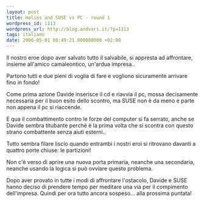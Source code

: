 ```yaml
---
layout: post
title: Helios and SUSE vs PC - round 1
wordpress_id: 1113
wordpress_url: http://blog.andvari.it/?p=1113
tags: italiano
date: 2006-05-01 00:49:21.000000000 +02:00
---
```

Il nostro eroe dopo aver salvato tutto il salvabile, si appresta ad affrontare, insieme all'amico camaleontico, un'ardua impresa..

Partono tutti e due pieni di voglia di fare e vogliono sicuramente arrivare fino in fondo!

Come prima azione Davide inserisce il cd e riavvia il pc, mossa decisamente necessaria per il buon esito dello scontro, ma SUSE non è da meno e parte non appena il pc si riaccende.

E qua il combattimento contro le forze del computer si fa serrato, anche se Davide sembra titubante perchè è la prima volta che si scontra con questo strano combattente senza aiuti esterni..

Tutto sembra filare liscio quando entrambi i nostri eroi si ritrovano davanti a quattro porte chiuse: le partizioni!

Non c'è verso di aprire una nuova porta primaria, neanche una secondaria, neanche usando la logica si può ovviare questo problema.

Dopo aver provato in tutte i modi di affrontare l'ostacolo, Davide e SUSE hanno deciso di prendere tempo per meditare una via per il compimento dell'impresa.
Quindi per ora tutto ancora sospeso... alla prossima puntata!
